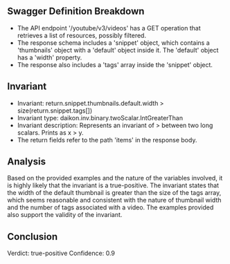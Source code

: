 ## Swagger Definition Breakdown
- The API endpoint '/youtube/v3/videos' has a GET operation that retrieves a list of resources, possibly filtered.
- The response schema includes a 'snippet' object, which contains a 'thumbnails' object with a 'default' object inside it. The 'default' object has a 'width' property.
- The response also includes a 'tags' array inside the 'snippet' object.

## Invariant
- Invariant: return.snippet.thumbnails.default.width > size(return.snippet.tags[])
- Invariant type: daikon.inv.binary.twoScalar.IntGreaterThan
- Invariant description: Represents an invariant of > between two long scalars. Prints as x > y.
- The return fields refer to the path 'items' in the response body.

## Analysis
Based on the provided examples and the nature of the variables involved, it is highly likely that the invariant is a true-positive. The invariant states that the width of the default thumbnail is greater than the size of the tags array, which seems reasonable and consistent with the nature of thumbnail width and the number of tags associated with a video. The examples provided also support the validity of the invariant.

## Conclusion
Verdict: true-positive
Confidence: 0.9
